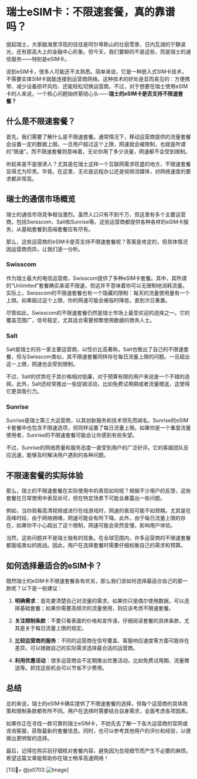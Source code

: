 # 瑞士eSIM卡：不限速套餐，真的靠谱吗？

提起瑞士，大家脑海里浮现的往往是阿尔卑斯山的壮丽雪景、日内瓦湖的宁静波光，还有那高大上的金融中心形象。但今天，我们要聊的不是这些，而是瑞士的通信服务——特别是eSIM卡。

说到eSIM卡，很多人可能还不太熟悉。简单来说，它是一种嵌入式SIM卡技术，不需要实体SIM卡就能连接到运营商网络。这种技术的好处是显而易见的：方便携带、减少设备损坏风险、还能轻松切换运营商。不过，对于想要在瑞士使用eSIM卡的人来说，一个核心问题始终萦绕心头——**瑞士的eSIM卡是否支持不限速套餐？**

## 什么是不限速套餐？

首先，我们需要了解什么是不限速套餐。通常情况下，移动运营商提供的流量套餐会设置一定的数据上限。一旦用户超过这个上限，网速就会被限制，也就是所谓的“限速”。而不限速套餐则意味着，无论你用了多少流量，网速都不会受到限制。

听起来是不是很诱人？尤其是在瑞士这样一个互联网需求旺盛的地方，不限速套餐显得尤为珍贵。毕竟，在这里，无论是远程办公还是视频流媒体，对网络速度的要求都非常高。

## 瑞士的通信市场概览

瑞士的通信市场竞争相当激烈。虽然人口只有不到千万，但这里有多个主要运营商，包括Swisscom、Salt和Sunrise等。这些运营商都提供各种各样的eSIM卡服务，从基础套餐到高端套餐应有尽有。

那么，这些运营商的eSIM卡是否支持不限速套餐呢？答案是肯定的，但具体情况因运营商而异。让我们逐一分析。

### Swisscom

作为瑞士最大的电信运营商，Swisscom提供了多种eSIM卡套餐。其中，其所谓的“Unlimited”套餐确实承诺不限速，但这并不意味着你可以无限制地消耗流量。实际上，Swisscom的不限速套餐也有一个隐藏的限制：每天的流量使用量有一个上限。如果超过这个上限，你的网速可能会被临时降低，直到次日重置。

尽管如此，Swisscom的不限速套餐仍然是瑞士市场上最受欢迎的选择之一。它的覆盖范围广，信号稳定，尤其适合需要频繁使用数据的商务人士。

### Salt

Salt是瑞士的另一家主要运营商，以性价比高著称。Salt也推出了自己的不限速套餐，但与Swisscom类似，其不限速套餐同样存在每日流量上限的问题。一旦超出这一上限，网速也会受到限制。

不过，Salt的优势在于其价格相对低廉，对于预算有限的用户来说是一个不错的选择。此外，Salt还经常推出一些促销活动，比如免费试用期或者流量赠送，这使得它更具吸引力。

### Sunrise

Sunrise是瑞士第三大运营商，以其创新服务和技术领先而闻名。Sunrise的eSIM卡套餐中也包含不限速选项，但同样设置了每日流量上限。如果你是一个重度流量使用者，Sunrise的不限速套餐可能会让你感到有些失望。

不过，Sunrise的网络质量和服务态度一直受到用户的广泛好评。它的客服团队反应迅速，能够及时解决用户遇到的各种问题。

## 不限速套餐的实际体验

那么，瑞士的不限速套餐在实际使用中的表现如何呢？根据不少用户的反馈，这些套餐在日常使用中表现尚可，但在特定场景下可能会暴露出一些问题。

例如，当你观看高清视频或进行在线游戏时，网速的表现可能不如预期。尤其是在高峰时段，由于网络拥堵，网速可能会有所下降。此外，由于每日流量上限的存在，如果你不小心超出了这个限制，网速可能会突然变慢，影响用户体验。

当然，这些问题并不是瑞士独有的现象。在全球范围内，许多运营商的不限速套餐都面临类似的挑战。因此，用户在选择套餐时需要仔细权衡自己的需求和预算。

## 如何选择最适合的eSIM卡？

既然瑞士的eSIM卡不限速套餐各有优劣，那么我们该如何选择最适合自己的那一款呢？以下是一些建议：

1. **明确需求**：首先要清楚自己对流量的需求。如果你只是偶尔使用数据，可以选择基础套餐；如果你需要高频次的流量使用，则应该考虑不限速套餐。

2. **关注限制条款**：不要只看表面的价格和宣传语，仔细阅读套餐的具体条款，尤其是关于每日流量上限的规定。

3. **比较运营商的服务**：不同的运营商在信号覆盖、客服响应速度等方面可能存在差异。可以根据自己的实际需求选择最合适的运营商。

4. **利用优惠活动**：很多运营商会不定期推出优惠活动，比如免费试用期、流量赠送等。抓住这些机会可以节省不少费用。

## 总结

总的来说，瑞士的eSIM卡确实提供了不限速套餐的选择，但每个运营商的具体政策和限制条款都有所不同。用户在选择时需要结合自身需求，全面考虑各项因素。

如果你正在寻找一款可靠的瑞士eSIM卡，不妨先去了解一下各大运营商的官网或咨询客服，获取最新的套餐信息。同时，也可以参考其他用户的评价和经验，以便做出更明智的选择。

最后，记得在购买前仔细核对套餐内容，避免因为忽视细节而产生不必要的麻烦。希望这篇文章能帮助你在瑞士畅享高速网络！

[TG💪+ @jx0703 ![Image](https://github.com/user-attachments/assets/dbca1d08-cadb-493c-b0ec-ad6f7a83f270)]